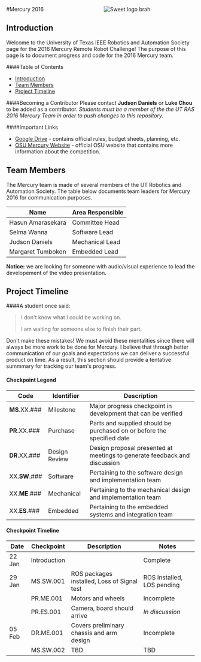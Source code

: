 
#Mercury 2016 &nbsp;&nbsp;&nbsp;&nbsp;&nbsp;&nbsp;&nbsp;&nbsp;&nbsp;&nbsp;&nbsp;&nbsp;&nbsp;&nbsp;&nbsp;&nbsp;&nbsp;&nbsp;&nbsp;&nbsp;&nbsp;&nbsp;&nbsp;&nbsp;&nbsp;&nbsp;&nbsp;&nbsp;&nbsp;&nbsp;&nbsp;&nbsp;&nbsp;&nbsp;&nbsp;&nbsp;&nbsp;&nbsp;&nbsp; ![Sweet logo brah](http://ras.ece.utexas.edu/static/images/logo.png)

## Introduction
Welcome to the University of Texas IEEE Robotics and Automation Society page for the 2016 Mercury Remote Robot Challenge!
The purpose of this page is to document progress and code for the 2016 Mercury team.

####Table of Contents
* [Introduction](#introduction)
* [Team Members](#team-members)
* [Project Timeline](#project-timeline)

####Becoming a Contributor
Please contact __Judson Daniels__ or __Luke Chou__ to be added as a contributor. _Students must be a member of the the UT RAS 2016 Mercury Team in order to push changes to this repository._ 

####Important Links

* [Google Drive]( https://drive.google.com/folderview?id=0B1K3QXwfZ4aoUG10X3B3WUM3NjQ&usp=sharing) - contains official rules, budget sheets, planning, etc. 
* [OSU Mercury Website](https://mercury.okstate.edu/) - official OSU website that contains more information about the competition.

## Team Members

The Mercury team is made of several members of the UT Robotics and Automation Society. The table below documents team leaders for Mercury 2016 for communication purposes.

| Name              | Area Responsible | 
| ----------------- | ---------------- |
| Hasun Amarasekara | Committee Head   | 
| Selma Wanna       | Software Lead    |
| Judson Daniels    | Mechanical Lead  |
| Margaret Tumbokon | Embedded Lead    |


__Notice:__ we are looking for someone with audio/visual experience to lead the developement of the video presentation.

## Project Timeline
 
####A student once said:

> I don't know what I could be working on.
>
> I am waiting for someone else to finish their part.

Don't make these mistakes! We must avoid these mentalities since there will always be more work to be done for Mercury. I believe that through better communication of our goals and expectations we can deliver a successful product on time. As a result, this section should provide a tentative summmary for tracking our team's progress.

#### Checkpoint Legend

| Code       | Identifier    | Description                                                               |
| ---------- | ------------- | ------------------------------------------------------------------------- |
| __MS__.XX.###   | Milestone     | Major progress checkpoint in development that can be verified             |
| __PR__.XX.###   | Purchase      | Parts and supplied should be purchased on or before the specified date    |
| __DR__.XX.###   | Design Review | Design proposal presented at meetings to generate feedback and discussion |
| XX.__SW__.###   | Software      | Pertaining to the software design and implementation team                 |
| XX.__ME__.###   | Mechanical    | Pertaining to the mechanical design and implementation team               |
| XX.__ES__.###   | Embedded      | Pertaining to the embedded systems and integration team                   |

#### Checkpoint Timeline

| Date   | Checkpoint   | Description                                 | Notes                                   |
| ------ | ------------ | ------------------------------------------- | --------------------------------------- |
| 22 Jan | Introduction |                                             | Complete                                |
| 29 Jan | MS.SW.001    | ROS packages installed, Loss of Signal test | ROS Installed, LOS pending              |
|        | PR.ME.001    | Motors and wheels                           | Incomplete                              |
|        | PR.ES.001    | Camera, board should arrive                 | _In discussion_                         |
| 05 Feb | DR.ME.001    | Covers preliminary chassis and arm design   | Incomplete                              | 
|        | MS.SW.002    | TBD                                         | TBD                                     |

